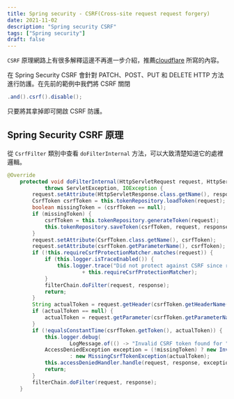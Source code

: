 ```yaml
---
title: Spring security - CSRF(Cross-site request request forgery)
date: 2021-11-02
description: "Spring security CSRF"
tags: ["Spring security"]
draft: false
---
```


`CSRF` 原理網路上有很多解釋這邊不再進一步介紹，推薦[cloudflare](https://www.cloudflare.com/zh-tw/learning/security/threats/cross-site-request-forgery/) 所寫的內容。

在 Spring Security CSRF 會針對 PATCH、POST、PUT 和 DELETE HTTP 方法進行防護。在先前的範例中我們將 CSRF 關閉
```java
.and().csrf().disable();
```
只要將其拿掉即可開啟 CSRF 防護。

## Spring Security CSRF 原理
從 `CsrfFilter` 類別中查看 `doFilterInternal` 方法，可以大致清楚知道它的處裡邏輯。

```java
@Override
	protected void doFilterInternal(HttpServletRequest request, HttpServletResponse response, FilterChain filterChain)
			throws ServletException, IOException {
		request.setAttribute(HttpServletResponse.class.getName(), response);
		CsrfToken csrfToken = this.tokenRepository.loadToken(request);
		boolean missingToken = (csrfToken == null);
		if (missingToken) {
			csrfToken = this.tokenRepository.generateToken(request);
			this.tokenRepository.saveToken(csrfToken, request, response);
		}
		request.setAttribute(CsrfToken.class.getName(), csrfToken);
		request.setAttribute(csrfToken.getParameterName(), csrfToken);
		if (!this.requireCsrfProtectionMatcher.matches(request)) {
			if (this.logger.isTraceEnabled()) {
				this.logger.trace("Did not protect against CSRF since request did not match "
						+ this.requireCsrfProtectionMatcher);
			}
			filterChain.doFilter(request, response);
			return;
		}
		String actualToken = request.getHeader(csrfToken.getHeaderName());
		if (actualToken == null) {
			actualToken = request.getParameter(csrfToken.getParameterName());
		}
		if (!equalsConstantTime(csrfToken.getToken(), actualToken)) {
			this.logger.debug(
					LogMessage.of(() -> "Invalid CSRF token found for " + UrlUtils.buildFullRequestUrl(request)));
			AccessDeniedException exception = (!missingToken) ? new InvalidCsrfTokenException(csrfToken, actualToken)
					: new MissingCsrfTokenException(actualToken);
			this.accessDeniedHandler.handle(request, response, exception);
			return;
		}
		filterChain.doFilter(request, response);
	}
```